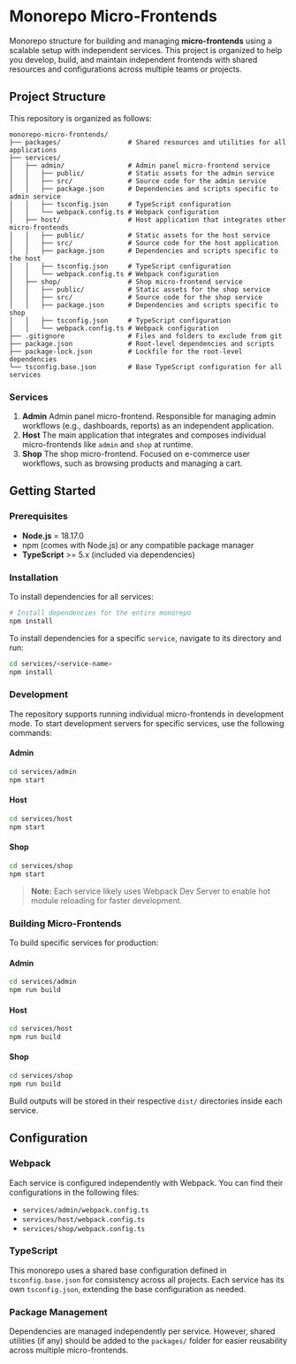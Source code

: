 # Monorepo Micro-Frontends
Monorepo structure for building and managing **micro-frontends** using a scalable setup with independent services. This project is organized to help you develop, build, and maintain independent frontends with shared resources and configurations across multiple teams or projects.
## Project Structure
This repository is organized as follows:
``` 
monorepo-micro-frontends/
├── packages/                 # Shared resources and utilities for all applications
├── services/
│   ├── admin/                # Admin panel micro-frontend service
│   │   ├── public/           # Static assets for the admin service
│   │   ├── src/              # Source code for the admin service
│   │   ├── package.json      # Dependencies and scripts specific to admin service
│   │   ├── tsconfig.json     # TypeScript configuration
│   │   └── webpack.config.ts # Webpack configuration
│   ├── host/                 # Host application that integrates other micro-frontends
│   │   ├── public/           # Static assets for the host service
│   │   ├── src/              # Source code for the host application
│   │   ├── package.json      # Dependencies and scripts specific to the host
│   │   ├── tsconfig.json     # TypeScript configuration
│   │   └── webpack.config.ts # Webpack configuration
│   ├── shop/                 # Shop micro-frontend service
│   │   ├── public/           # Static assets for the shop service
│   │   ├── src/              # Source code for the shop service
│   │   ├── package.json      # Dependencies and scripts specific to shop
│   │   ├── tsconfig.json     # TypeScript configuration
│   │   └── webpack.config.ts # Webpack configuration
├── .gitignore                # Files and folders to exclude from git
├── package.json              # Root-level dependencies and scripts
├── package-lock.json         # Lockfile for the root-level dependencies
└── tsconfig.base.json        # Base TypeScript configuration for all services
```
### Services
1. **Admin**
   Admin panel micro-frontend. Responsible for managing admin workflows (e.g., dashboards, reports) as an independent application.
2. **Host**
   The main application that integrates and composes individual micro-frontends like `admin` and `shop` at runtime.
3. **Shop**
   The shop micro-frontend. Focused on e-commerce user workflows, such as browsing products and managing a cart.

## Getting Started
### Prerequisites
- **Node.js** = 18.17.0
- npm (comes with Node.js) or any compatible package manager
- **TypeScript** >= 5.x (included via dependencies)

### Installation
To install dependencies for all services:
``` bash
# Install dependencies for the entire monorepo
npm install
```
To install dependencies for a specific `service`, navigate to its directory and run:
``` bash
cd services/<service-name>
npm install
```
### Development
The repository supports running individual micro-frontends in development mode.
To start development servers for specific services, use the following commands:
#### Admin
``` bash
cd services/admin
npm start
```
#### Host
``` bash
cd services/host
npm start
```
#### Shop
``` bash
cd services/shop
npm start
```
> **Note:** Each service likely uses Webpack Dev Server to enable hot module reloading for faster development.
>

### Building Micro-Frontends
To build specific services for production:
#### Admin
``` bash
cd services/admin
npm run build
```
#### Host
``` bash
cd services/host
npm run build
```
#### Shop
``` bash
cd services/shop
npm run build
```
Build outputs will be stored in their respective `dist/` directories inside each service.
## Configuration
### Webpack
Each service is configured independently with Webpack. You can find their configurations in the following files:
- `services/admin/webpack.config.ts`
- `services/host/webpack.config.ts`
- `services/shop/webpack.config.ts`

### TypeScript
This monorepo uses a shared base configuration defined in `tsconfig.base.json` for consistency across all projects. Each service has its own `tsconfig.json`, extending the base configuration as needed.
### Package Management
Dependencies are managed independently per service. However, shared utilities (if any) should be added to the `packages/` folder for easier reusability across multiple micro-frontends.
